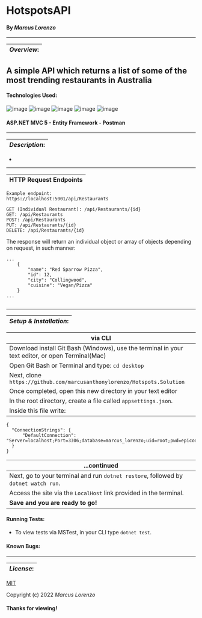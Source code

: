 # HotspotsAPI
#### By _**Marcus Lorenzo**_
---


| **_Overview_:** |
|---|

## A simple API which returns a list of some of the most trending restaurants in Australia


#### Technologies Used:
![image](https://img.shields.io/badge/C%23-239120?style=for-the-badge&logo=c-sharp&logoColor=white)
![image](https://img.shields.io/badge/MySQL-005C84?style=for-the-badge&logo=mysql&logoColor=white)
![image](https://img.shields.io/badge/HTML5-E34F26?style=for-the-badge&logo=html5&logoColor=white)  ![image](https://img.shields.io/badge/CSS3-1572B6?style=for-the-badge&logo=css3&logoColor=white)
![image](https://img.shields.io/badge/GIT-E44C30?style=for-the-badge&logo=git&logoColor=white)
#### ASP.NET MVC 5 - Entity Framework - Postman

---


| **_Description_:** |
|---|

-

---

| HTTP Request Endpoints |
|---|

```
Example endpoint:
https://localhost:5001/api/Restaurants

GET (Individual Restaurant): /api/Restaurants/{id}
GET: /api/Restaurants
POST: /api/Restaurants
PUT: /api/Restaurants/{id}
DELETE: /api/Restaurants/{id}
```

The response will return an individual object or array of objects depending on request, in such manner:

```
...
    {
        "name": "Red Sparrow Pizza",
        "id": 12,
        "city": "Collingwood",
        "cuisine": "Vegan/Pizza"
    }
...   
 
```

---

| **_Setup & Installation_:** |
|---|

|   via CLI   |
|---|
| Download install Git Bash (Windows), use the terminal in your text editor, or open Terminal(Mac) 
| Open Git Bash or Terminal and type: `cd desktop` 
| Next, clone ` https://github.com/marcusanthonylorenzo/Hotspots.Solution` 
| Once completed, open this new directory in your text editor
| In the root directory, create a file called `appsettings.json`.
| Inside this file write:
```
{
  "ConnectionStrings": {
      "DefaultConnection": "Server=localhost;Port=3306;database=marcus_lorenzo;uid=root;pwd=epicodus;"
  }
}
```

| ...continued |
|---|
| Next, go to your terminal and run `dotnet restore`, followed by `dotnet watch run`.
| Access the site via the `LocalHost` link provided in the terminal.
| **Save and you are ready to go!**

 
<!-- |  MySQL Setup  |
|---|
| In your MySQL Workbench, click Connect to Database, Stored Connection:  Local instance 3306
**Must match the `Port=3306;` in the `"DefaultConnection"` query inside your `appsettings.json` file.**
| In **Schemas Navigator** in the Navigator bar on the left, right-click and select "Create Schema".
| The name of the new Schema **must match the `database=marcus_lorenzo;` in the `"DefaultConnection"` query inside your `appsettings.json` file.**
| Once loaded, go to your new Schema tree in the Navigator bar on the left, click down to Tables, right click "Create Table".
| Your details should look like this:

[Image of applied tables here] -->

#### Running Tests:
- To view tests via MSTest, in your CLI type `dotnet test`.

#### Known Bugs:


---
| **_License_:** |
|---|

[MIT]()

Copyright (c) 2022 _Marcus Lorenzo_


#### Thanks for viewing!

